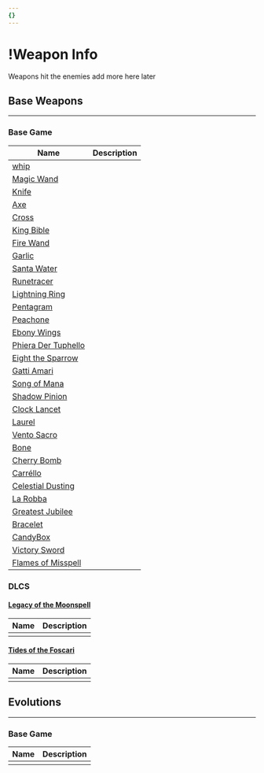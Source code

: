 ```yaml
---
{}
---
```

# !Weapon Info   
   
Weapons hit the enemies add more here later   
   
## Base Weapons   
---   
### Base Game   
| Name | Description |   
| --- | --- |   
| [whip](../Weapons/Whip.md) |  |   
| [Magic Wand](/not_created.md) |  |   
| [Knife](/not_created.md) |  |   
| [Axe](/not_created.md) |  |   
| [Cross](/not_created.md) |  |   
| [King Bible](../Weapons/King%20Bible.md) |  |   
| [Fire Wand](/not_created.md) |  |   
| [Garlic](/not_created.md) |  |   
| [Santa Water](../Weapons/Santa%20Water.md) |  |   
| [Runetracer](/not_created.md) |  |   
| [Lightning Ring](/not_created.md) |  |   
| [Pentagram](/not_created.md) |  |   
| [Peachone](/not_created.md) |  |   
| [Ebony Wings](/not_created.md) |  |   
| [Phiera Der Tuphello](/not_created.md) |  |   
| [Eight the Sparrow](/not_created.md) |  |   
| [Gatti Amari](/not_created.md) |  |   
| [Song of Mana](/not_created.md) |  |   
| [Shadow Pinion](/not_created.md) |  |   
| [Clock Lancet](/not_created.md) |  |   
| [Laurel](/not_created.md) |  |   
| [Vento Sacro](/not_created.md) |  |   
| [Bone](/not_created.md) |  |   
| [Cherry Bomb](/not_created.md) |  |   
| [Carréllo](/not_created.md) |  |   
| [Celestial Dusting](/not_created.md) |  |   
| [La Robba](/not_created.md) |  |   
| [Greatest Jubilee](/not_created.md) |  |   
| [Bracelet](/not_created.md) |  |   
| [CandyBox](/not_created.md) |  |   
| [Victory Sword](/not_created.md) |  |   
| [Flames of Misspell](/not_created.md) |  |   
   
### DLCS   
#### [Legacy of the Moonspell](../Legacy%20of%20the%20Moonspell.md)   
| Name | Description |   
| --- | --- |   
|  |  |   
   
#### [Tides of the Foscari](/not_created.md)   
| Name | Description |   
| --- | --- |   
|  |  |   
   
## Evolutions   
---   
### Base Game   
| Name | Description |   
| --- | --- |   
|  |  |